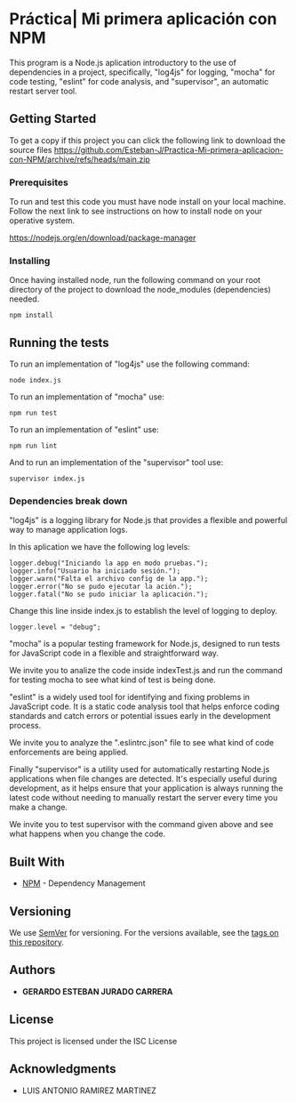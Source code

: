 # Práctica| Mi primera aplicación con NPM

This program is a Node.js aplication introductory to the use of dependencies in a project, specifically, "log4js" for logging, "mocha" for code testing, "eslint" for code analysis, and "supervisor", an automatic restart server tool.  

## Getting Started

To get a copy if this project you can click the following link to download the source files
https://github.com/Esteban-J/Practica-Mi-primera-aplicacion-con-NPM/archive/refs/heads/main.zip

### Prerequisites

To run and test this code you must have node install on your local machine. Follow the next link to see instructions on how to install node on your operative system.

https://nodejs.org/en/download/package-manager

### Installing

Once having installed node, run the following command on your root directory of the project to download the node_modules (dependencies) needed.

```
npm install
```

## Running the tests

To run an implementation of "log4js" use the following command:

```
node index.js
```

To run an implementation of "mocha" use:

```
npm run test
```

To run an implementation of "eslint" use:

```
npm run lint
```

And to run an implementation of the "supervisor" tool use:

```
supervisor index.js
```

### Dependencies break down

"log4js" is a logging library for Node.js that provides a flexible and powerful way to manage application logs.

In this aplication we have the following log levels:
```
logger.debug("Iniciando la app en modo pruebas.");
logger.info("Usuario ha iniciado sesión.");
logger.warn("Falta el archivo config de la app.");
logger.error("No se pudo ejecutar la ación.");
logger.fatal("No se pudo iniciar la aplicación.");
```

Change this line inside index.js to establish the level of logging to deploy.

```
logger.level = "debug";
```

"mocha" is a popular testing framework for Node.js, designed to run tests for JavaScript code in a flexible and straightforward way. 

We invite you to analize the code inside indexTest.js and run the command for testing mocha to see what kind of test is being done.

"eslint" is a widely used tool for identifying and fixing problems in JavaScript code. It is a static code analysis tool that helps enforce coding standards and catch errors or potential issues early in the development process.

We invite you to analyze the ".eslintrc.json" file to see what kind of code enforcements are being applied.

Finally "supervisor" is a utility used for automatically restarting Node.js applications when file changes are detected. It's especially useful during development, as it helps ensure that your application is always running the latest code without needing to manually restart the server every time you make a change.

We invite you to test supervisor with the command given above and see what happens when you change the code.

## Built With

* [NPM](https://www.npmjs.com/) - Dependency Management

## Versioning

We use [SemVer](http://semver.org/) for versioning. For the versions available, see the [tags on this repository](https://github.com/Esteban-J/Practica-Mi-primera-aplicacion-con-NPM/tags). 

## Authors

* **GERARDO ESTEBAN JURADO CARRERA**

## License

This project is licensed under the ISC License

## Acknowledgments

* LUIS ANTONIO RAMIREZ MARTINEZ

